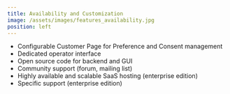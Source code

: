 ```yaml
---
title: Availability and Customization
image: /assets/images/features_availability.jpg
position: left
---
```


  - Configurable Customer Page for Preference and Consent management
  - Dedicated operator interface
  - Open source code for backend and GUI
  - Community support (forum, mailing list)
  - Highly available and scalable SaaS hosting (enterprise edition)
  - Specific support (enterprise edition)

